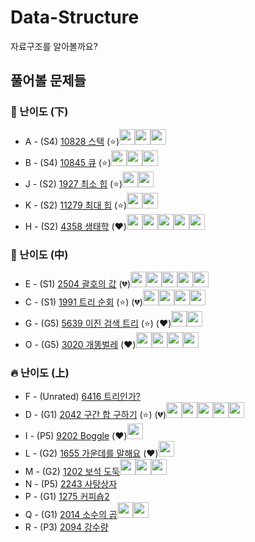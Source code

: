 # Data-Structure
자료구조를 알아볼까요?
## 풀어볼 문제들

### :watermelon: 난이도 (下)
+ A - (S4) [10828 스택](https://www.acmicpc.net/problem/10828) (:star:)[<img src = "https://github.com/sulogc.png" width="25" height="25">](./Code/10828/10828_L.py)[<img src = "https://github.com/wocjs.png" width="25" height="25">](./Code/10828/10828_H.py)[<img src = "https://github.com/Haaarimmm.png" width="25" height="25">](./Code/10828/10828_K.py)
+ B - (S4) [10845 큐](https://www.acmicpc.net/problem/10845) (:star:)[<img src = "https://github.com/sulogc.png" width="25" height="25">](./Code/10845/10845_L.py)[<img src = "https://github.com/wocjs.png" width="25" height="25">](./Code/10845/10845_H.py)[<img src = "https://github.com/Haaarimmm.png" width="25" height="25">](./Code/10845/10845_K.py)
+ J - (S2) [1927 최소 힙](https://www.acmicpc.net/problem/1927)  (:star:)[<img src = "https://github.com/sulogc.png" width="25" height="25">](./Code/1927/1927_L.py)[<img src = "https://github.com/wocjs.png" width="25" height="25">](./Code/1927/1927_H.py)
+ K - (S2) [11279 최대 힙](https://www.acmicpc.net/problem/11279)  (:star:)[<img src = "https://github.com/sulogc.png" width="25" height="25">](./Code/11279/11279_L.py)[<img src = "https://github.com/wocjs.png" width="25" height="25">](./Code/11279/11279_H.py)
+ H - (S2) [4358 생태학](https://www.acmicpc.net/problem/4358) (:heart:)[<img src = "https://github.com/Frog-Slayer.png" width="25" height="25">](./Code/4358/4358_P.cpp)[<img src = "https://github.com/Haaarimmm.png" width="25" height="25">](./Code/4358/4358_K.py)[<img src = "https://github.com/wocjs.png" width="25" height="25">](./Code/4358/4358_H.py)[<img src = "https://github.com/sulogc.png" width="25" height="25">](./Code/4358/4358_L.py)[<img src = "https://github.com/suchshin.png" width="25" height="25">](./Code/4358/4358_S.py)


### :evergreen_tree: 난이도 (中)
+ E - (S1) [2504 괄호의 값](https://www.acmicpc.net/problem/2504) (💔)[<img src = "https://github.com/wocjs.png" width="25" height="25">](./Code/2504/2504_H.py)[<img src = "https://github.com/sulogc.png" width="25" height="25">](./Code/2504/2504_L.py)[<img src = "https://github.com/Frog-Slayer.png" width="25" height="25">](./Code/2504/2504_P.cpp)[<img src = "https://github.com/Haaarimmm.png" width="25" height="25">](./Code/2504/2504_K.py)[<img src = "https://github.com/suchshin.png" width="25" height="25">](./Code/2504/2504_S.py)
+ C - (S1) [1991 트리 순회](https://www.acmicpc.net/problem/1991) (:star:) (💔)[<img src = "https://github.com/wocjs.png" width="25" height="25">](./Code/1991/1991_H.py)[<img src = "https://github.com/sulogc.png" width="25" height="25">](./Code/1991/1991_L.py)[<img src = "https://github.com/Frog-Slayer.png" width="25" height="25">](./Code/1991/1991_P.cpp)[<img src = "https://github.com/Haaarimmm.png" width="25" height="25">](./Code/1991/1991_K.py)
+ G - (G5) [5639 이진 검색 트리](https://www.acmicpc.net/problem/5639) (:star:) (:heart:)[<img src = "https://github.com/Haaarimmm.png" width="25" height="25">](./Code/5639/5639_K.py)[<img src = "https://github.com/sulogc.png" width="25" height="25">](./Code/5639/5639_L.py)
+ O - (G5) [3020 개똥벌레](https://www.acmicpc.net/problem/3020) (:heart:)[<img src = "https://github.com/Frog-Slayer.png" width="25" height="25">](./Code/3020/3020_P.cpp)[<img src = "https://github.com/wocjs.png" width="25" height="25">](./Code/3020/3020_H.py)[<img src = "https://github.com/Haaarimmm.png" width="25" height="25">](./Code/3020/3020_K.py)[<img src = "https://github.com/sulogc.png" width="25" height="25">](./Code/3020/3020_L.py)

### :fire: 난이도 (上)
+ F - (Unrated) [6416 트리인가?](https://www.acmicpc.net/problem/6416) 
+ D - (G1) [2042 구간 합 구하기](https://www.acmicpc.net/problem/2042)  (:star:) (💔)[<img src = "https://github.com/suchshin.png" width="25" height="25">](./Code/2042/2042_S.py)[<img src = "https://github.com/Frog-Slayer.png" width="25" height="25">](./Code/2042/2042_P.cpp)[<img src = "https://github.com/wocjs.png" width="25" height="25">](./Code/2042/2042_H.py)[<img src = "https://github.com/sulogc.png" width="25" height="25">](./Code/2042/2042_L.py)[<img src = "https://github.com/Haaarimmm.png" width="25" height="25">](./Code/2042/2042_K.py)
+ I - (P5) [9202 Boggle](https://www.acmicpc.net/problem/9202) (:heart:)[<img src = "https://github.com/Frog-Slayer.png" width="25" height="25">](./Code/9202/9202_P.cpp)
+ L - (G2) [1655 가운데를 말해요](https://www.acmicpc.net/problem/1655) (:heart:)[<img src = "https://github.com/sulogc.png" width="25" height="25">](./Code/1655/1655_L.py)
+ M - (G2) [1202 보석 도둑](https://www.acmicpc.net/problem/1202)[<img src = "https://github.com/sulogc.png" width="25" height="25">](./Code/1202/1202_L.py)[<img src = "https://github.com/Frog-Slayer.png" width="25" height="25">](./Code/1202/1202_P.cpp)[<img src = "https://github.com/wocjs.png" width="25" height="25">](./Code/1202/1202_H.py)
+ N - (P5) [2243 사탕상자](https://www.acmicpc.net/problem/2243)
+ P - (G1) [1275 커피숍2](https://www.acmicpc.net/problem/1275)
+ Q - (G1) [2014 소수의 곱](https://www.acmicpc.net/problem/2014)[<img src = "https://github.com/Frog-Slayer.png" width="25" height="25">](./Code/2014/2014_P.cpp)[<img src = "https://github.com/Haaarimmm.png" width="25" height="25">](./Code/2014/2014_K.py)
+ R - (P3) [2094 강수량](https://www.acmicpc.net/problem/2094)







